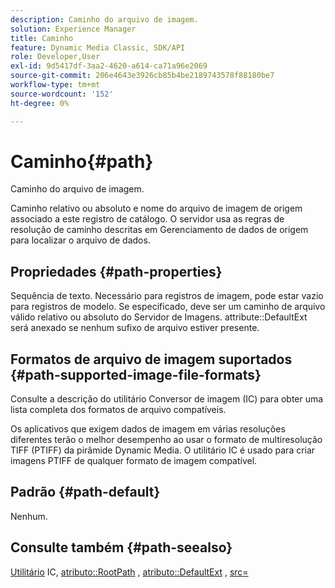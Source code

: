 ```yaml
---
description: Caminho do arquivo de imagem.
solution: Experience Manager
title: Caminho
feature: Dynamic Media Classic, SDK/API
role: Developer,User
exl-id: 9d5417df-3aa2-4620-a614-ca71a96e2069
source-git-commit: 206e4643e3926cb85b4be2189743578f88180be7
workflow-type: tm+mt
source-wordcount: '152'
ht-degree: 0%

---
```


# Caminho{#path}

Caminho do arquivo de imagem.

Caminho relativo ou absoluto e nome do arquivo de imagem de origem associado a este registro de catálogo. O servidor usa as regras de resolução de caminho descritas em Gerenciamento de dados de origem para localizar o arquivo de dados.

## Propriedades {#path-properties}

Sequência de texto. Necessário para registros de imagem, pode estar vazio para registros de modelo. Se especificado, deve ser um caminho de arquivo válido relativo ou absoluto do Servidor de Imagens. attribute::DefaultExt será anexado se nenhum sufixo de arquivo estiver presente.

## Formatos de arquivo de imagem suportados {#path-supported-image-file-formats}

Consulte a descrição do utilitário Conversor de imagem (IC) para obter uma lista completa dos formatos de arquivo compatíveis.

Os aplicativos que exigem dados de imagem em várias resoluções diferentes terão o melhor desempenho ao usar o formato de multiresolução TIFF (PTIFF) da pirâmide Dynamic Media. O utilitário IC é usado para criar imagens PTIFF de qualquer formato de imagem compatível.

## Padrão {#path-default}

Nenhum.

## Consulte também {#path-seealso}

[Utilitário](/help/aem-is-ir-api/is-api/is-utils/utilities/r-ic.md)  IC,  [atributo::RootPath](/help/aem-is-ir-api/is-api/image-catalog/image-serving-api-ref/c-image-catalog-reference/c-attributes-reference/r-rootpath.md) ,  [atributo::DefaultExt](/help/aem-is-ir-api/is-api/image-catalog/image-serving-api-ref/c-image-catalog-reference/c-attributes-reference/r-defaultext.md) ,  [src=](/help/aem-is-ir-api/is-api/http-ref/image-serving-api-ref/c-http-protocol-reference/c-command-reference/r-src.md)

<!-- [attribute::LowerCasePaths]() -->
